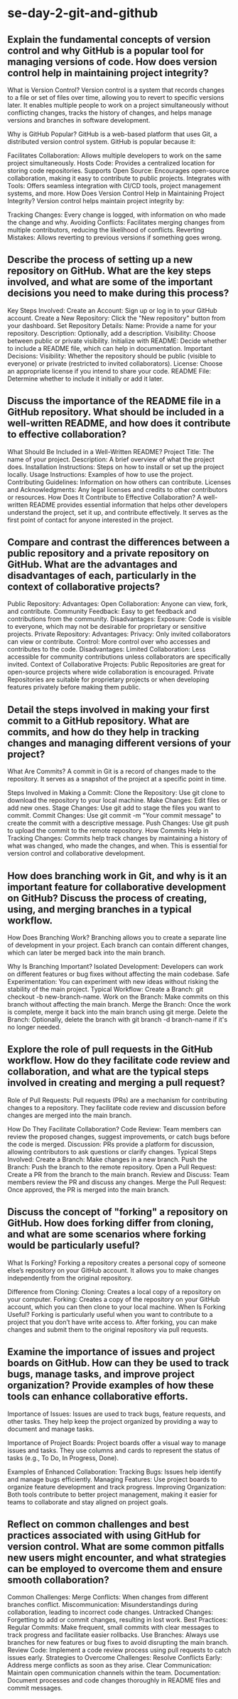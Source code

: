 # se-day-2-git-and-github
## Explain the fundamental concepts of version control and why GitHub is a popular tool for managing versions of code. How does version control help in maintaining project integrity?
What is Version Control?
Version control is a system that records changes to a file or set of files over time, allowing you to revert to specific versions later. It enables multiple people to work on a project simultaneously without conflicting changes, tracks the history of changes, and helps manage versions and branches in software development.

Why is GitHub Popular?
GitHub is a web-based platform that uses Git, a distributed version control system. GitHub is popular because it:

Facilitates Collaboration: Allows multiple developers to work on the same project simultaneously.
Hosts Code: Provides a centralized location for storing code repositories.
Supports Open Source: Encourages open-source collaboration, making it easy to contribute to public projects.
Integrates with Tools: Offers seamless integration with CI/CD tools, project management systems, and more.
How Does Version Control Help in Maintaining Project Integrity?
Version control helps maintain project integrity by:

Tracking Changes: Every change is logged, with information on who made the change and why.
Avoiding Conflicts: Facilitates merging changes from multiple contributors, reducing the likelihood of conflicts.
Reverting Mistakes: Allows reverting to previous versions if something goes wrong.

## Describe the process of setting up a new repository on GitHub. What are the key steps involved, and what are some of the important decisions you need to make during this process?
Key Steps Involved:
Create an Account: Sign up or log in to your GitHub account.
Create a New Repository: Click the "New repository" button from your dashboard.
Set Repository Details:
Name: Provide a name for your repository.
Description: Optionally, add a description.
Visibility: Choose between public or private visibility.
Initialize with README: Decide whether to include a README file, which can help in documentation.
Important Decisions:
Visibility: Whether the repository should be public (visible to everyone) or private (restricted to invited collaborators).
License: Choose an appropriate license if you intend to share your code.
README File: Determine whether to include it initially or add it later.

## Discuss the importance of the README file in a GitHub repository. What should be included in a well-written README, and how does it contribute to effective collaboration?
What Should Be Included in a Well-Written README?
Project Title: The name of your project.
Description: A brief overview of what the project does.
Installation Instructions: Steps on how to install or set up the project locally.
Usage Instructions: Examples of how to use the project.
Contributing Guidelines: Information on how others can contribute.
Licenses and Acknowledgments: Any legal licenses and credits to other contributors or resources.
How Does It Contribute to Effective Collaboration?
A well-written README provides essential information that helps other developers understand the project, set it up, and contribute effectively. It serves as the first point of contact for anyone interested in the project.

## Compare and contrast the differences between a public repository and a private repository on GitHub. What are the advantages and disadvantages of each, particularly in the context of collaborative projects?
Public Repository:
Advantages:
Open Collaboration: Anyone can view, fork, and contribute.
Community Feedback: Easy to get feedback and contributions from the community.
Disadvantages:
Exposure: Code is visible to everyone, which may not be desirable for proprietary or sensitive projects.
Private Repository:
Advantages:
Privacy: Only invited collaborators can view or contribute.
Control: More control over who accesses and contributes to the code.
Disadvantages:
Limited Collaboration: Less accessible for community contributions unless collaborators are specifically invited.
Context of Collaborative Projects:
Public Repositories are great for open-source projects where wide collaboration is encouraged.
Private Repositories are suitable for proprietary projects or when developing features privately before making them public.

## Detail the steps involved in making your first commit to a GitHub repository. What are commits, and how do they help in tracking changes and managing different versions of your project?
What Are Commits?
A commit in Git is a record of changes made to the repository. It serves as a snapshot of the project at a specific point in time.

Steps Involved in Making a Commit:
Clone the Repository: Use git clone to download the repository to your local machine.
Make Changes: Edit files or add new ones.
Stage Changes: Use git add to stage the files you want to commit.
Commit Changes: Use git commit -m "Your commit message" to create the commit with a descriptive message.
Push Changes: Use git push to upload the commit to the remote repository.
How Commits Help in Tracking Changes:
Commits help track changes by maintaining a history of what was changed, who made the changes, and when. This is essential for version control and collaborative development.

## How does branching work in Git, and why is it an important feature for collaborative development on GitHub? Discuss the process of creating, using, and merging branches in a typical workflow.
How Does Branching Work?
Branching allows you to create a separate line of development in your project. Each branch can contain different changes, which can later be merged back into the main branch.

Why Is Branching Important?
Isolated Development: Developers can work on different features or bug fixes without affecting the main codebase.
Safe Experimentation: You can experiment with new ideas without risking the stability of the main project.
Typical Workflow:
Create a Branch: git checkout -b new-branch-name.
Work on the Branch: Make commits on this branch without affecting the main branch.
Merge the Branch: Once the work is complete, merge it back into the main branch using git merge.
Delete the Branch: Optionally, delete the branch with git branch -d branch-name if it's no longer needed.

## Explore the role of pull requests in the GitHub workflow. How do they facilitate code review and collaboration, and what are the typical steps involved in creating and merging a pull request?
Role of Pull Requests:
Pull requests (PRs) are a mechanism for contributing changes to a repository. They facilitate code review and discussion before changes are merged into the main branch.

How Do They Facilitate Collaboration?
Code Review: Team members can review the proposed changes, suggest improvements, or catch bugs before the code is merged.
Discussion: PRs provide a platform for discussion, allowing contributors to ask questions or clarify changes.
Typical Steps Involved:
Create a Branch: Make changes in a new branch.
Push the Branch: Push the branch to the remote repository.
Open a Pull Request: Create a PR from the branch to the main branch.
Review and Discuss: Team members review the PR and discuss any changes.
Merge the Pull Request: Once approved, the PR is merged into the main branch.

## Discuss the concept of "forking" a repository on GitHub. How does forking differ from cloning, and what are some scenarios where forking would be particularly useful?
What Is Forking?
Forking a repository creates a personal copy of someone else’s repository on your GitHub account. It allows you to make changes independently from the original repository.

Difference from Cloning:
Cloning: Creates a local copy of a repository on your computer.
Forking: Creates a copy of the repository on your GitHub account, which you can then clone to your local machine.
When Is Forking Useful?
Forking is particularly useful when you want to contribute to a project that you don’t have write access to. After forking, you can make changes and submit them to the original repository via pull requests.

## Examine the importance of issues and project boards on GitHub. How can they be used to track bugs, manage tasks, and improve project organization? Provide examples of how these tools can enhance collaborative efforts.
Importance of Issues:
Issues are used to track bugs, feature requests, and other tasks. They help keep the project organized by providing a way to document and manage tasks.

Importance of Project Boards:
Project boards offer a visual way to manage issues and tasks. They use columns and cards to represent the status of tasks (e.g., To Do, In Progress, Done).

Examples of Enhanced Collaboration:
Tracking Bugs: Issues help identify and manage bugs efficiently.
Managing Features: Use project boards to organize feature development and track progress.
Improving Organization: Both tools contribute to better project management, making it easier for teams to collaborate and stay aligned on project goals.

## Reflect on common challenges and best practices associated with using GitHub for version control. What are some common pitfalls new users might encounter, and what strategies can be employed to overcome them and ensure smooth collaboration?
Common Challenges:
Merge Conflicts: When changes from different branches conflict.
Miscommunication: Misunderstandings during collaboration, leading to incorrect code changes.
Untracked Changes: Forgetting to add or commit changes, resulting in lost work.
Best Practices:
Regular Commits: Make frequent, small commits with clear messages to track progress and facilitate easier rollbacks.
Use Branches: Always use branches for new features or bug fixes to avoid disrupting the main branch.
Review Code: Implement a code review process using pull requests to catch issues early.
Strategies to Overcome Challenges:
Resolve Conflicts Early: Address merge conflicts as soon as they arise.
Clear Communication: Maintain open communication channels within the team.
Documentation: Document processes and code changes thoroughly in README files and commit messages.
